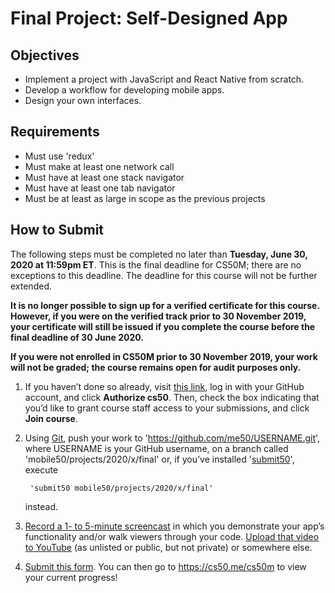 # Final Project: Self-Designed App
## Objectives

- Implement a project with JavaScript and React Native from scratch.
- Develop a workflow for developing mobile apps.
- Design your own interfaces.

## Requirements

- Must use 'redux'
- Must make at least one network call
- Must have at least one stack navigator
- Must have at least one tab navigator
- Must be at least as large in scope as the previous projects

## How to Submit

The following steps must be completed no later than **Tuesday, June 30, 2020 at 11:59pm ET**. This is the final deadline for CS50M; there are no exceptions to this deadline. The deadline for this course will not be further extended.

**It is no longer possible to sign up for a verified certificate for this course. However, if you were on the verified track prior to 30 November 2019, your certificate will still be issued if you complete the course before the final deadline of 30 June 2020.**

**If you were not enrolled in CS50M prior to 30 November 2019, your work will not be graded; the course remains open for audit purposes only.**

1. If you haven’t done so already, visit [this link](https://submit.cs50.io/invites/107c19b133014e90b0c379f4107794e8), log in with your GitHub account, and click **Authorize cs50**. Then, check the box indicating that you’d like to grant course staff access to your submissions, and click **Join course**.

2. Using [Git](https://git-scm.com/downloads), push your work to 'https://github.com/me50/USERNAME.git', where USERNAME is your GitHub username, on a branch called 'mobile50/projects/2020/x/final' or, if you’ve installed '[submit50](https://cs50.readthedocs.io/submit50/)', execute

        'submit50 mobile50/projects/2020/x/final'

    instead.

3. [Record a 1- to 5-minute screencast](https://www.howtogeek.com/205742/how-to-record-your-windows-mac-linux-android-or-ios-screen/) in which you demonstrate your app’s functionality and/or walk viewers through your code. [Upload that video to YouTube](https://www.youtube.com/upload) (as unlisted or public, but not private) or somewhere else.
4. [Submit this form](https://forms.cs50.io/f03dd443-7fa2-468d-8654-97551c7b20a1).
You can then go to https://cs50.me/cs50m to view your current progress!
